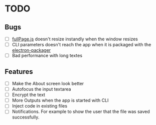 # TODO

## Bugs
* [ ] [fullPage.js](https://github.com/alvarotrigo/fullPage.js/) doesn't resize instandly when the window resizes
* [ ] CLI parameters doesn't reach the app when it is packaged with the [electron-packager](https://github.com/electron-userland/electron-packager)
* [ ] Bad performance with long textes

## Features
* [ ] Make the About screen look better
* [ ] Autofocus the input textarea
* [ ] Encrypt the text
* [ ] More Outputs when the app is started with CLI
* [ ] Inject code in existing files
* [ ] Notifications. For example to show the user that the file was saved successfully.
